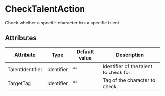 # CheckTalentAction

Check whether a specific character has a specific talent.

## Attributes

| Attribute        | Type       | Default value | Description                            |
|------------------|------------|---------------|----------------------------------------|
| TalentIdentifier | Identifier | ""            | Identifier of the talent to check for. |
| TargetTag        | Identifier | ""            | Tag of the character to check.         |




